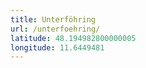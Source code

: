 ```yaml
---
title: Unterföhring
url: /unterfoehring/
latitude: 48.194982800000005
longitude: 11.6449481
---
```

